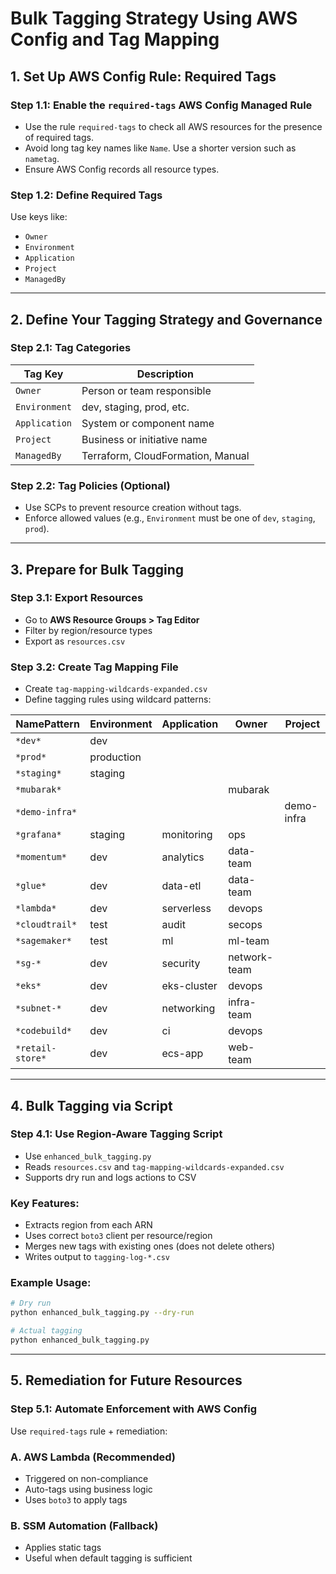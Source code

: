 # Bulk Tagging Strategy Using AWS Config and Tag Mapping

## 1. Set Up AWS Config Rule: Required Tags

### Step 1.1: Enable the `required-tags` AWS Config Managed Rule

- Use the rule `required-tags` to check all AWS resources for the presence of required tags.
- Avoid long tag key names like `Name`. Use a shorter version such as `nametag`.
- Ensure AWS Config records all resource types.

### Step 1.2: Define Required Tags

Use keys like:

- `Owner`
- `Environment`
- `Application`
- `Project`
- `ManagedBy`

---

## 2. Define Your Tagging Strategy and Governance

### Step 2.1: Tag Categories

| Tag Key | Description |
| --- | --- |
| `Owner` | Person or team responsible |
| `Environment` | dev, staging, prod, etc. |
| `Application` | System or component name |
| `Project` | Business or initiative name |
| `ManagedBy` | Terraform, CloudFormation, Manual |

### Step 2.2: Tag Policies (Optional)

- Use SCPs to prevent resource creation without tags.
- Enforce allowed values (e.g., `Environment` must be one of `dev`, `staging`, `prod`).

---

## 3. Prepare for Bulk Tagging

### Step 3.1: Export Resources

- Go to **AWS Resource Groups > Tag Editor**
- Filter by region/resource types
- Export as `resources.csv`

### Step 3.2: Create Tag Mapping File

- Create `tag-mapping-wildcards-expanded.csv`
- Define tagging rules using wildcard patterns:

| NamePattern | Environment | Application | Owner | Project |
| --- | --- | --- | --- | --- |
| `*dev*` | dev |  |  |  |
| `*prod*` | production |  |  |  |
| `*staging*` | staging |  |  |  |
| `*mubarak*` |  |  | mubarak |  |
| `*demo-infra*` |  |  |  | demo-infra |
| `*grafana*` | staging | monitoring | ops |  |
| `*momentum*` | dev | analytics | data-team |  |
| `*glue*` | dev | data-etl | data-team |  |
| `*lambda*` | dev | serverless | devops |  |
| `*cloudtrail*` | test | audit | secops |  |
| `*sagemaker*` | test | ml | ml-team |  |
| `*sg-*` | dev | security | network-team |  |
| `*eks*` | dev | eks-cluster | devops |  |
| `*subnet-*` | dev | networking | infra-team |  |
| `*codebuild*` | dev | ci | devops |  |
| `*retail-store*` | dev | ecs-app | web-team |  |

---

## 4. Bulk Tagging via Script

### Step 4.1: Use Region-Aware Tagging Script

- Use `enhanced_bulk_tagging.py`
- Reads `resources.csv` and `tag-mapping-wildcards-expanded.csv`
- Supports dry run and logs actions to CSV

### Key Features:

- Extracts region from each ARN
- Uses correct `boto3` client per resource/region
- Merges new tags with existing ones (does not delete others)
- Writes output to `tagging-log-*.csv`

### Example Usage:

```bash
# Dry run
python enhanced_bulk_tagging.py --dry-run

# Actual tagging
python enhanced_bulk_tagging.py

```

---

## 5. Remediation for Future Resources

### Step 5.1: Automate Enforcement with AWS Config

Use `required-tags` rule + remediation:

### A. AWS Lambda (Recommended)

- Triggered on non-compliance
- Auto-tags using business logic
- Uses `boto3` to apply tags

### B. SSM Automation (Fallback)

- Applies static tags
- Useful when default tagging is sufficient